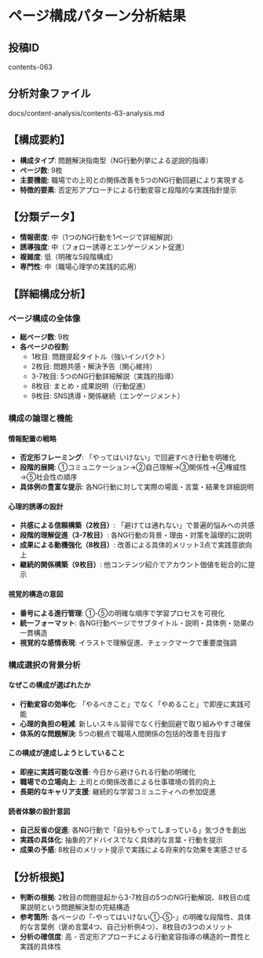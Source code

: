# ページ構成パターン分析結果

## 投稿ID
contents-063

## 分析対象ファイル
docs/content-analysis/contents-63-analysis.md

## 【構成要約】
- **構成タイプ**: 問題解決指南型（NG行動列挙による逆説的指導）
- **ページ数**: 9枚
- **主要機能**: 職場での上司との関係改善を5つのNG行動回避により実現する
- **特徴的要素**: 否定形アプローチによる行動変容と段階的な実践指針提示

## 【分類データ】
- **情報密度**: 中（1つのNG行動を1ページで詳細解説）
- **誘導強度**: 中（フォロー誘導とエンゲージメント促進）
- **複雑度**: 低（明確な5段階構成）
- **専門性**: 中（職場心理学の実践的応用）

## 【詳細構成分析】

### ページ構成の全体像
- **総ページ数**: 9枚
- **各ページの役割**:
  - 1枚目: 問題提起タイトル（強いインパクト）
  - 2枚目: 問題共感・解決予告（関心維持）
  - 3-7枚目: 5つのNG行動詳細解説（実践的指導）
  - 8枚目: まとめ・成果説明（行動促進）
  - 9枚目: SNS誘導・関係継続（エンゲージメント）

### 構成の論理と機能

#### 情報配置の戦略
- **否定形フレーミング**: 「やってはいけない」で回避すべき行動を明確化
- **段階的展開**: ①コミュニケーション→②自己理解→③関係性→④権威性→⑤社会性の順序
- **具体例の豊富な提示**: 各NG行動に対して実際の場面・言葉・結果を詳細説明

#### 心理的誘導の設計
- **共感による信頼構築（2枚目）**: 「避けては通れない」で普遍的悩みへの共感
- **段階的理解促進（3-7枚目）**: 各NG行動の背景・理由・対策を論理的に説明
- **成果による動機強化（8枚目）**: 改善による具体的メリット3点で実践意欲向上
- **継続的関係構築（9枚目）**: 他コンテンツ紹介でアカウント価値を総合的に提示

#### 視覚的構造の意図
- **番号による進行管理**: ①-⑤の明確な順序で学習プロセスを可視化
- **統一フォーマット**: 各NG行動ページでサブタイトル・説明・具体例・効果の一貫構造
- **視覚的な感情表現**: イラストで理解促進、チェックマークで重要度強調

### 構成選択の背景分析

#### なぜこの構成が選ばれたか
- **行動変容の効率化**: 「やるべきこと」でなく「やめること」で即座に実践可能
- **心理的負担の軽減**: 新しいスキル習得でなく行動回避で取り組みやすさ確保
- **体系的な問題解決**: 5つの観点で職場人間関係の包括的改善を目指す

#### この構成が達成しようとしていること
- **即座に実践可能な改善**: 今日から避けられる行動の明確化
- **職場での立場向上**: 上司との関係改善による仕事環境の質的向上
- **長期的なキャリア支援**: 継続的な学習コミュニティへの参加促進

#### 読者体験の設計意図
- **自己反省の促進**: 各NG行動で「自分もやってしまっている」気づきを創出
- **実践の具体化**: 抽象的アドバイスでなく具体的な言葉・行動を提示
- **成果の予感**: 8枚目のメリット提示で実践による将来的な効果を実感させる

## 【分析根拠】
- **判断の根拠**: 2枚目の問題提起から3-7枚目の5つのNG行動解説、8枚目の成果説明という問題解決型の完結構造
- **参考箇所**: 各ページの「-やってはいけない①-⑤-」の明確な段階性、具体的な言葉例（褒め言葉4つ、自己分析例4つ）、8枚目の3つのメリット
- **分析の確信度**: 高 - 否定形アプローチによる行動変容指導の構造的一貫性と実践的具体性
